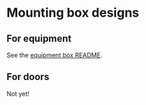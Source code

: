 # Mounting box designs

## For equipment

See the [equipment box README](equipment/README.md).

## For doors

Not yet!
